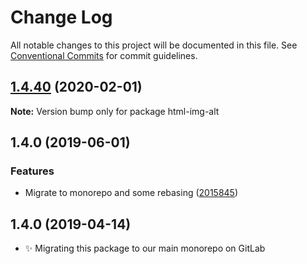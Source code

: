 # Change Log

All notable changes to this project will be documented in this file.
See [Conventional Commits](https://conventionalcommits.org) for commit guidelines.

## [1.4.40](https://gitlab.com/codsen/codsen/compare/html-img-alt@1.4.39...html-img-alt@1.4.40) (2020-02-01)

**Note:** Version bump only for package html-img-alt





## 1.4.0 (2019-06-01)

### Features

- Migrate to monorepo and some rebasing ([2015845](https://gitlab.com/codsen/codsen/commit/2015845))

## 1.4.0 (2019-04-14)

- ✨ Migrating this package to our main monorepo on GitLab
